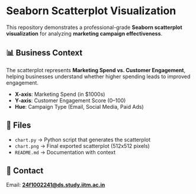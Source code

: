 # Seaborn Scatterplot Visualization

This repository demonstrates a professional-grade **Seaborn scatterplot visualization** for analyzing **marketing campaign effectiveness**.

## 📊 Business Context
The scatterplot represents **Marketing Spend vs. Customer Engagement**, helping businesses understand whether higher spending leads to improved engagement.

- **X-axis**: Marketing Spend (in $1000s)  
- **Y-axis**: Customer Engagement Score (0–100)  
- **Hue**: Campaign Type (Email, Social Media, Paid Ads)  

## 📂 Files
- `chart.py` → Python script that generates the scatterplot  
- `chart.png` → Final exported scatterplot (512x512 pixels)  
- `README.md` → Documentation with context  

## 📧 Contact
Email: **24f1002241@ds.study.iitm.ac.in**
